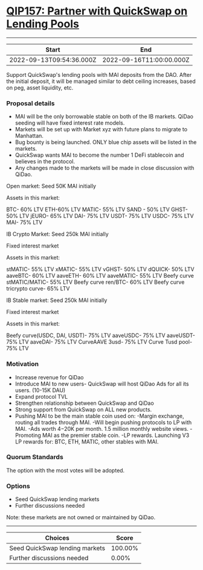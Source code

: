 
# [QIP157: Partner with QuickSwap on Lending Pools](https://snapshot.org/#/qidao.eth/proposal/0x287188bb88f06e0f150757344e9aec6958b66b37e89ee2be81ac3ba0a9cdbf8c)

---
| Start | End |
| --- | --- |
| 2022-09-13T09:54:36.000Z | 2022-09-16T11:00:00.000Z |


Support QuickSwap's lending pools with MAI deposits from the DAO. After the initial deposit, it will be managed similar to debt ceiling increases, based on peg, asset liquidity, etc.

### Proposal details

* MAI will be the only borrowable stable on both of the IB markets. QiDao seeding will have fixed interest rate models.
* Markets will be set up with Market xyz with future plans to migrate to Manhattan.
* Bug bounty is being launched. ONLY blue chip assets will be listed in the markets.
* QuickSwap wants MAI to become the number 1 DeFi stablecoin and believes in the protocol.
* Any changes made to the markets will be made in close discussion with QiDao.

Open market: Seed 50K MAI initially

Assets in this market:

BTC- 60% LTV
ETH-60% LTV
MATIC- 55% LTV
SAND - 50% LTV
GHST- 50% LTV
jEURO- 65% LTV
DAI- 75% LTV
USDT- 75% LTV
USDC- 75% LTV
MAI- 75% LTV

IB Crypto Market: Seed 250k MAI initially 

Fixed interest market

Assets in this market:

stMATIC- 55% LTV
xMATIC- 55% LTV
vGHST- 50% LTV
dQUICK- 50% LTV
aaveBTC- 60% LTV
aaveETH- 60% LTV
aaveMATIC- 55% LTV
Beefy curve stMATIC/MATIC- 55%  LTV
Beefy curve ren/BTC- 60% LTV
Beefy curve tricrypto curve- 65% LTV

IB Stable market: Seed 250k MAI initially

Fixed interest market 

Assets in this market:

Beefy curve(USDC, DAI, USDT)- 75% LTV
aaveUSDC- 75% LTV 
aaveUSDT- 75% LTV
aaveDAI- 75% LTV
CurveAAVE 3usd- 75% LTV
Curve Tusd pool- 75% LTV

### Motivation

* Increase revenue for QiDao
* Introduce MAI to new users- QuickSwap will host QiDao Ads for all its users. (10-15K DAU)
* Expand protocol TVL
* Strengthen relationship between QuickSwap and QiDao
* Strong support from QuickSwap on ALL new products.
* Pushing MAI to be the main stable coin used on:
-Margin exchange, routing all trades through MAI.
-Will begin pushing protocols to LP with MAI.
-Ads worth $4-$20K per month. 1.5 million monthly website views.
-Promoting MAI as the premier stable coin.
-LP rewards. Launching V3 LP rewards for:
BTC, ETH, MATIC, other stables with MAI.

### Quorum Standards

The option with the most votes will be adopted.

### Options

* Seed QuickSwap lending markets
* Further discussions needed

Note: these markets are not owned or maintained by QiDao.

---
| Choices | Score |
| --- | --- |
| Seed QuickSwap lending markets | 100.00% |
| Further discussions needed | 0.00% |

